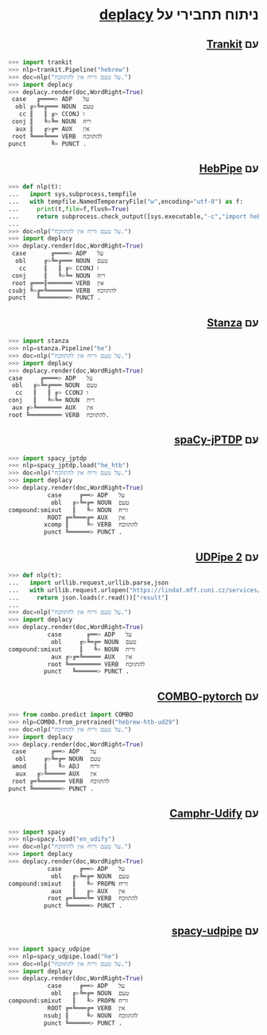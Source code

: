 <h1 dir="rtl"> ניתוח תחבירי על <a href="https://koichiyasuoka.github.io/deplacy/">deplacy</a></h1>

<h2 dir="rtl"> עם <a href="https://github.com/nlp-uoregon/trankit">Trankit</a></h2>

```py
>>> import trankit
>>> nlp=trankit.Pipeline("hebrew")
>>> doc=nlp("על טעם וריח אין להתווכח.")
>>> import deplacy
>>> deplacy.render(doc,WordRight=True)
 case   ╔════> ADP   על
  obl ╔>╚═╔═══ NOUN  טעם
   cc ║   ║ ╔> CCONJ ו
 conj ║   ╚>╚═ NOUN  ריח
  aux ║   ╔>╔═ AUX   אין
 root ╚═══╚═══ VERB  להתווכח
punct       ╚> PUNCT .
```

<h2 dir="rtl"> עם <a href="https://github.com/amir-zeldes/HebPipe">HebPipe</a></h2>

```py
>>> def nlp(t):
...   import sys,subprocess,tempfile
...   with tempfile.NamedTemporaryFile("w",encoding="utf-8") as f:
...     print(t,file=f,flush=True)
...     return subprocess.check_output([sys.executable,"-c","import hebpipe","-q",f.name]).decode("utf-8")+"\n"
...
>>> doc=nlp("על טעם וריח אין להתווכח.")
>>> import deplacy
>>> deplacy.render(doc,WordRight=True)
 case       ╔════> ADP   על
  obl     ╔>╚═╔═══ NOUN  טעם
   cc     ║   ║ ╔> CCONJ ו
 conj     ║   ╚>╚═ NOUN  ריח
 root ╔═══║═══════ VERB  אין
csubj ╚>╔═╚═══════ VERB  להתווכח
punct   ╚════════> PUNCT .
```

<h2 dir="rtl"> עם <a href="https://stanfordnlp.github.io/stanza">Stanza</a></h2>

```py
>>> import stanza
>>> nlp=stanza.Pipeline("he")
>>> doc=nlp("על טעם וריח אין להתווכח.")
>>> import deplacy
>>> deplacy.render(doc,WordRight=True)
case     ╔════> ADP   על
 obl   ╔>╚═╔═══ NOUN  טעם
  cc   ║   ║ ╔> CCONJ ו
conj   ║   ╚>╚═ NOUN  ריח
 aux ╔>╚═══════ AUX   אין
root ╚═════════ VERB  להתווכח.
```

<h2 dir="rtl"> עם <a href="https://github.com/KoichiYasuoka/spaCy-jPTDP">spaCy-jPTDP</a></h2>

```py
>>> import spacy_jptdp
>>> nlp=spacy_jptdp.load("he_htb")
>>> doc=nlp("על טעם וריח אין להתווכח.")
>>> import deplacy
>>> deplacy.render(doc,WordRight=True)
           case     ╔══> ADP   על
            obl   ╔>╚═╔═ NOUN  טעם
compound:smixut   ║   ╚> NOUN  וריח
           ROOT ╔═╚═══╔═ AUX   אין
          xcomp ║     ╚> VERB  להתווכח
          punct ╚══════> PUNCT .
```

<h2 dir="rtl"> עם <a href="http://ufal.mff.cuni.cz/udpipe/2">UDPipe 2</a></h2>

```py
>>> def nlp(t):
...   import urllib.request,urllib.parse,json
...   with urllib.request.urlopen("https://lindat.mff.cuni.cz/services/udpipe/api/process?model=he&tokenizer&tagger&parser&data="+urllib.parse.quote(t)) as r:
...     return json.loads(r.read())["result"]
...
>>> doc=nlp("על טעם וריח אין להתווכח.")
>>> import deplacy
>>> deplacy.render(doc,WordRight=True)
           case       ╔══> ADP   על
            obl     ╔>╚═╔═ NOUN  טעם
compound:smixut     ║   ╚> NOUN  וריח
            aux ╔>╔═╚═════ AUX   אין
           root ╚═════════ VERB  להתווכח
          punct   ╚══════> PUNCT .
```

<h2 dir="rtl"> עם <a href="https://gitlab.clarin-pl.eu/syntactic-tools/combo">COMBO-pytorch</a></h2>

```py
>>> from combo.predict import COMBO
>>> nlp=COMBO.from_pretrained("hebrew-htb-ud29")
>>> doc=nlp("על טעם וריח אין להתווכח.")
>>> import deplacy
>>> deplacy.render(doc,WordRight=True)
 case       ╔══> ADP   על
  obl     ╔>╚═╔═ NOUN  טעם
 amod     ║   ╚> ADJ   וריח
  aux   ╔>╚═════ AUX   אין
 root ╔═╚═══════ VERB  להתווכח
punct ╚════════> PUNCT .
```

<h2 dir="rtl"> עם <a href="https://camphr.readthedocs.io/en/stable/notes/udify.html">Camphr-Udify</a></h2>

```py
>>> import spacy
>>> nlp=spacy.load("en_udify")
>>> doc=nlp("על טעם וריח אין להתווכח.")
>>> import deplacy
>>> deplacy.render(doc,WordRight=True)
           case     ╔══> ADP   על
            obl   ╔>╚═╔═ NOUN  טעם
compound:smixut   ║   ╚> PROPN וריח
            aux   ║   ╔> AUX   אין
           root ╔═╚═══╚═ VERB  להתווכח
          punct ╚══════> PUNCT .
```

<h2 dir="rtl"> עם <a href="https://github.com/TakeLab/spacy-udpipe">spacy-udpipe</a></h2>

```py
>>> import spacy_udpipe
>>> nlp=spacy_udpipe.load("he")
>>> doc=nlp("על טעם וריח אין להתווכח.")
>>> import deplacy
>>> deplacy.render(doc,WordRight=True)
           case     ╔══> ADP   על
            obl   ╔>╚═╔═ NOUN  טעם
compound:smixut   ║   ╚> PROPN וריח
           ROOT ╔═╚═══╔═ VERB  אין
          nsubj ║     ╚> NOUN  להתווכח
          punct ╚══════> PUNCT .
```

